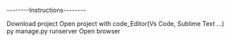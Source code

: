 --------Instructions--------

Download project
Open project with code_Editor(Vs Code, Sublime Text ...)
py manage.py runserver
Open browser
